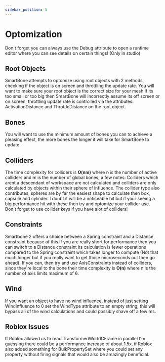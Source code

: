 ```yaml
---
sidebar_position: 5
---
```

# Optomization

Don't forget you can always use the Debug attribute to open a runtime editor where you can see details on certain things! (Only in studio)

## Root Objects
SmartBone attempts to optomize using root objects with 2 methods, checking if the object is on screen and throttling the update rate. You will want to make sure your root object is the correct size for your mesh if its too small or too big then SmartBone will incorrectly assume its off screen or on screen, throttling update rate is controlled via the attributes: ActivationDistance and ThrottleDistance on the root object.

## Bones
You will want to use the minimum amount of bones you can to achieve a pleasing effect, the more bones the longer it will take for SmartBone to update.

## Colliders
The time complexity for colliders is **O(nm)** where n is the number of active colliders and m is the number of global bones, a few notes: Colliders which arent a descendant of workspace are not calculated and colliders are only calculated by objects within their sphere of influence. The collider type also contributes, spheres are by far the easiest shape to calculate then box, capsule and cylinder. I doubt it will be a noticeable hit but if your seeing a big performance hit with these then try and optomize your collider use. Don't forget to use collider keys if you have alot of colliders!

## Constraints
Smartbone 2 offers a choice between a Spring constraint and a Distance constraint because of this if you are really short for performance then you can switch to a Distance constraint its calculation is fewer operations compared to the Spring constraint which takes longer to compute (Not that much longer but if you really want to get those microseconds out then go ahead). If you can, then try and use AxisConstraints instead of colliders, since they're local to the bone their time complexity is **O(n)** where n is the number of axis limits maximum of 6.

## Wind
If you want an object to have no wind influence, instead of just setting WindInfluence to 0 set the WindType attribute to an empty string, this will bypass all of the wind calculations and could possibly shave off a few ms.

## Roblox Issues
If Roblox allowed us to read TransformedWorldCFrame in parallel I'm guessing there could be a performance increase of about 1.5x, if Roblox also added something for BulkPropertySet where you could set any property without firing signals that would also be amazingly beneficial.
